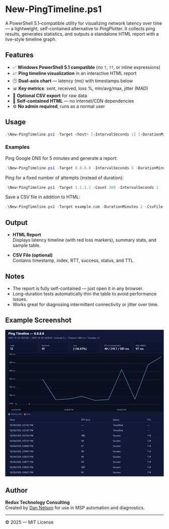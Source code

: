 
# New-PingTimeline.ps1

A PowerShell 5.1–compatible utility for visualizing network latency over time — a lightweight, self-contained alternative to PingPlotter. It collects ping results, generates statistics, and outputs a standalone HTML report with a live-style timeline graph.

## Features

- ✅ **Windows PowerShell 5.1 compatible** (no `?`, `??`, or inline expressions)
- 📈 **Ping timeline visualization** in an interactive HTML report
- 🕒 **Dual-axis chart** — latency (ms) with timestamps below
- 📊 **Key metrics**: sent, received, loss %, min/avg/max, jitter (MAD)
- 💾 **Optional CSV export** for raw data
- 🧾 **Self-contained HTML** — no internet/CDN dependencies
- ⚙️ **No admin required**, runs as a normal user

## Usage

```powershell
.\New-PingTimeline.ps1 -Target <host> [-IntervalSeconds 1] [-DurationMinutes 5] [-Count <n>] [-TimeoutMs 1000] [-OutFile <path>] [-CsvFile <path>]
```

### Examples

Ping Google DNS for 5 minutes and generate a report:

```powershell
.\New-PingTimeline.ps1 -Target 8.8.8.8 -IntervalSeconds 5 -DurationMinutes 5 -OutFile C:\ReduxTC\PingReport.html
```

Ping for a fixed number of attempts (instead of duration):

```powershell
.\New-PingTimeline.ps1 -Target 1.1.1.1 -Count 300 -IntervalSeconds 1
```

Save a CSV file in addition to HTML:

```powershell
.\New-PingTimeline.ps1 -Target example.com -DurationMinutes 2 -CsvFile C:\Temp\ping.csv
```

## Output

- **HTML Report**  
  Displays latency timeline (with red loss markers), summary stats, and sample table.

- **CSV File (optional)**  
  Contains timestamp, index, RTT, success, status, and TTL.

## Notes

- The report is fully self-contained — just open it in any browser.
- Long-duration tests automatically thin the table to avoid performance issues.
- Works great for diagnosing intermittent connectivity or jitter over time.

## Example Screenshot

![Ping Timeline Example](https://github.com/dannoetc/reduxtc/blob/main/New-PingTimeline/pingtimeline.png?raw=true)

## Author

**Redux Technology Consulting**  
Created by [Dan Nelson](https://github.com/dannoetc) for use in MSP automation and diagnostics.

---

© 2025  — MIT License